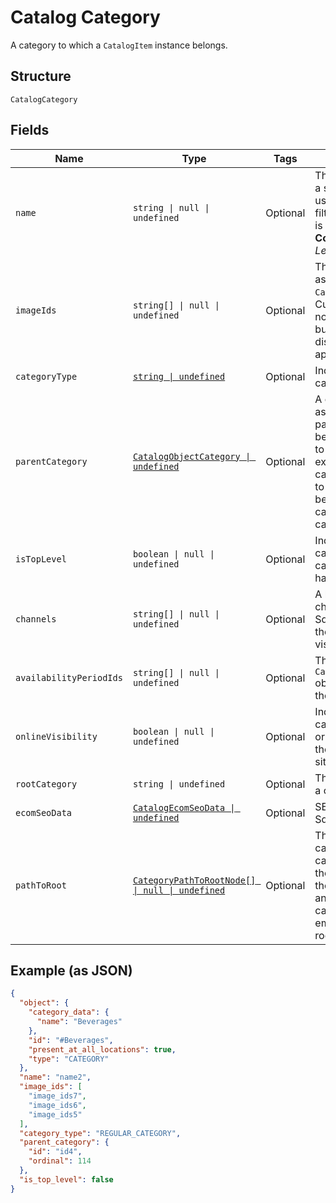 
# Catalog Category

A category to which a `CatalogItem` instance belongs.

## Structure

`CatalogCategory`

## Fields

| Name | Type | Tags | Description |
|  --- | --- | --- | --- |
| `name` | `string \| null \| undefined` | Optional | The category name. This is a searchable attribute for use in applicable query filters, and its value length is of Unicode code points.<br>**Constraints**: *Maximum Length*: `255` |
| `imageIds` | `string[] \| null \| undefined` | Optional | The IDs of images associated with this `CatalogCategory` instance.<br>Currently these images are not displayed by Square, but are free to be displayed in 3rd party applications. |
| `categoryType` | [`string \| undefined`](../../doc/models/catalog-category-type.md) | Optional | Indicates the type of a category. |
| `parentCategory` | [`CatalogObjectCategory \| undefined`](../../doc/models/catalog-object-category.md) | Optional | A category that can be assigned to an item or a parent category that can be assigned<br>to another category. For example, a clothing category can be assigned to a t-shirt item or<br>be made as the parent category to the pants category. |
| `isTopLevel` | `boolean \| null \| undefined` | Optional | Indicates whether a category is a top level category, which does not have any parent_category. |
| `channels` | `string[] \| null \| undefined` | Optional | A list of IDs representing channels, such as a Square Online site, where the category can be made visible. |
| `availabilityPeriodIds` | `string[] \| null \| undefined` | Optional | The IDs of the `CatalogAvailabilityPeriod` objects associated with the category. |
| `onlineVisibility` | `boolean \| null \| undefined` | Optional | Indicates whether the category is visible (`true`) or hidden (`false`) on all of the seller's Square Online sites. |
| `rootCategory` | `string \| undefined` | Optional | The top-level category in a category hierarchy. |
| `ecomSeoData` | [`CatalogEcomSeoData \| undefined`](../../doc/models/catalog-ecom-seo-data.md) | Optional | SEO data for for a seller's Square Online store. |
| `pathToRoot` | [`CategoryPathToRootNode[] \| null \| undefined`](../../doc/models/category-path-to-root-node.md) | Optional | The path from the category to its root category. The first node of the path is the parent of the category<br>and the last is the root category. The path is empty if the category is a root category. |

## Example (as JSON)

```json
{
  "object": {
    "category_data": {
      "name": "Beverages"
    },
    "id": "#Beverages",
    "present_at_all_locations": true,
    "type": "CATEGORY"
  },
  "name": "name2",
  "image_ids": [
    "image_ids7",
    "image_ids6",
    "image_ids5"
  ],
  "category_type": "REGULAR_CATEGORY",
  "parent_category": {
    "id": "id4",
    "ordinal": 114
  },
  "is_top_level": false
}
```

